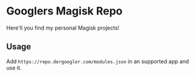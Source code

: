 # Googlers Magisk Repo
Here'll you find my personal Magisk projects!

## Usage
Add `https://repo.dergoogler.com/modules.json` in an supported app and use it.
